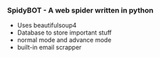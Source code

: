 ### SpidyBOT - A web spider written in python

- Uses beautifulsoup4
- Database to store important stuff
- normal mode and advance mode
- built-in email scrapper
